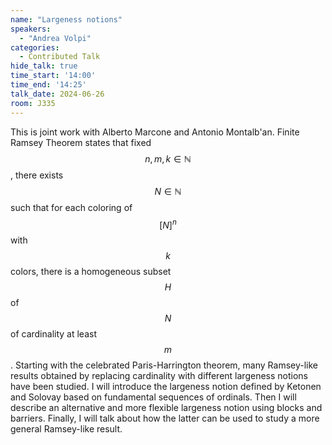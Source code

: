 ```yaml
---
name: "Largeness notions"
speakers:
  - "Andrea Volpi"
categories:
  - Contributed Talk
hide_talk: true
time_start: '14:00'
time_end: '14:25'
talk_date: 2024-06-26
room: J335
---
```






This is joint work with Alberto Marcone and Antonio Montalb\'an.
Finite Ramsey Theorem states that fixed $$n,m,k \in \mathbb{N}$$, there exists $$N \in \mathbb{N}$$ such that for each coloring of $$[N]^n$$ with $$k$$ colors, there is a homogeneous subset $$H$$ of $$N$$ of cardinality at least $$m$$.
Starting with the celebrated Paris-Harrington theorem, many Ramsey-like results obtained by replacing cardinality with different largeness notions have been studied. 
I will introduce the largeness notion defined by Ketonen and Solovay based on fundamental sequences of ordinals.
Then I will describe an alternative and more flexible largeness notion using blocks and barriers. 
Finally, I will talk about how the latter can be used to study a more general Ramsey-like result.


















